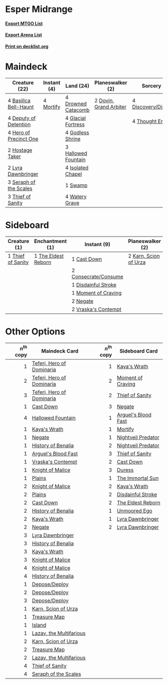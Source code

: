 # Esper Midrange

#### [Export MTGO List](../collection/Esper%20Midrange/Esper%20Midrange.txt)
#### [Export Arena List](../collection/Esper%20Midrange/Esper%20Midrange_arena.txt)
#### [Print on decklist.org](http://decklist.org/?deckmain=4%09Basilica%20Bell-Haunt%0A4%09Deputy%20of%20Detention%0A4%09Discovery/Dispersal%0A2%09Dovin,%20Grand%20Arbiter%0A4%09Drowned%20Catacomb%0A4%09Glacial%20Fortress%0A4%09Godless%20Shrine%0A3%09Hallowed%20Fountain%0A4%09Hero%20of%20Precinct%20One%0A2%09Hostage%20Taker%0A4%09Isolated%20Chapel%0A2%09Lyra%20Dawnbringer%0A4%09Mortify%0A3%09Seraph%20of%20the%20Scales%0A1%09Swamp%0A3%09Thief%20of%20Sanity%0A4%09Thought%20Erasure%0A4%09Watery%20Grave&deckside=1%09Cast%20Down%0A2%09Consecrate/Consume%0A1%09Disdainful%20Stroke%0A2%09Duress%0A2%09Karn,%20Scion%20of%20Urza%0A1%09Moment%20of%20Craving%0A2%09Negate%0A1%09The%20Eldest%20Reborn%0A1%09Thief%20of%20Sanity%0A2%09Vraska's%20Contempt)
# Maindeck

|                                          Creature (22)                                          |                                    Instant (4)                                     |                                          Land (24)                                          |                                        Planeswalker (2)                                         |                                          Sorcery (8)                                           |
|-------------------------------------------------------------------------------------------------|------------------------------------------------------------------------------------|---------------------------------------------------------------------------------------------|-------------------------------------------------------------------------------------------------|------------------------------------------------------------------------------------------------|
|4 [Basilica Bell-Haunt](http://gatherer.wizards.com/Pages/Card/Details.aspx?multiverseid=457300) |4 [Mortify](http://gatherer.wizards.com/Pages/Card/Details.aspx?multiverseid=420829)|4 [Drowned Catacomb](http://gatherer.wizards.com/Pages/Card/Details.aspx?multiverseid=430633)|2 [Dovin, Grand Arbiter](http://gatherer.wizards.com/Pages/Card/Details.aspx?multiverseid=457311)|4 [Discovery/Dispersal](http://gatherer.wizards.com/Pages/Card/Details.aspx?multiverseid=452973)|
|4 [Deputy of Detention](http://gatherer.wizards.com/Pages/Card/Details.aspx?multiverseid=457309) |                                                                                    |4 [Glacial Fortress](http://gatherer.wizards.com/Pages/Card/Details.aspx?multiverseid=190562)|                                                                                                 |4 [Thought Erasure](http://gatherer.wizards.com/Pages/Card/Details.aspx?multiverseid=452956)    |
|4 [Hero of Precinct One](http://gatherer.wizards.com/Pages/Card/Details.aspx?multiverseid=457155)|                                                                                    |4 [Godless Shrine](http://gatherer.wizards.com/Pages/Card/Details.aspx?multiverseid=405099)  |                                                                                                 |                                                                                                |
|2 [Hostage Taker](http://gatherer.wizards.com/Pages/Card/Details.aspx?multiverseid=435379)       |                                                                                    |3 [Hallowed Fountain](http://gatherer.wizards.com/Pages/Card/Details.aspx?multiverseid=97071)|                                                                                                 |                                                                                                |
|2 [Lyra Dawnbringer](http://gatherer.wizards.com/Pages/Card/Details.aspx?multiverseid=442914)    |                                                                                    |4 [Isolated Chapel](http://gatherer.wizards.com/Pages/Card/Details.aspx?multiverseid=443129) |                                                                                                 |                                                                                                |
|3 [Seraph of the Scales](http://gatherer.wizards.com/Pages/Card/Details.aspx?multiverseid=457349)|                                                                                    |1 [Swamp](http://gatherer.wizards.com/Pages/Card/Details.aspx?multiverseid=129754)           |                                                                                                 |                                                                                                |
|3 [Thief of Sanity](http://gatherer.wizards.com/Pages/Card/Details.aspx?multiverseid=452955)     |                                                                                    |4 [Watery Grave](http://gatherer.wizards.com/Pages/Card/Details.aspx?multiverseid=405114)    |                                                                                                 |                                                                                                |


# Sideboard

|                                        Creature (1)                                        |                                       Enchantment (1)                                        |                                          Instant (9)                                          |                                        Planeswalker (2)                                        |                                   Sorcery (2)                                    |
|--------------------------------------------------------------------------------------------|----------------------------------------------------------------------------------------------|-----------------------------------------------------------------------------------------------|------------------------------------------------------------------------------------------------|----------------------------------------------------------------------------------|
|1 [Thief of Sanity](http://gatherer.wizards.com/Pages/Card/Details.aspx?multiverseid=452955)|1 [The Eldest Reborn](http://gatherer.wizards.com/Pages/Card/Details.aspx?multiverseid=442978)|1 [Cast Down](http://gatherer.wizards.com/Pages/Card/Details.aspx?multiverseid=442969)         |2 [Karn, Scion of Urza](http://gatherer.wizards.com/Pages/Card/Details.aspx?multiverseid=442889)|2 [Duress](http://gatherer.wizards.com/Pages/Card/Details.aspx?multiverseid=14557)|
|                                                                                            |                                                                                              |2 [Consecrate/Consume](http://gatherer.wizards.com/Pages/Card/Details.aspx?multiverseid=457368)|                                                                                                |                                                                                  |
|                                                                                            |                                                                                              |1 [Disdainful Stroke](http://gatherer.wizards.com/Pages/Card/Details.aspx?multiverseid=420705) |                                                                                                |                                                                                  |
|                                                                                            |                                                                                              |1 [Moment of Craving](http://gatherer.wizards.com/Pages/Card/Details.aspx?multiverseid=439736) |                                                                                                |                                                                                  |
|                                                                                            |                                                                                              |2 [Negate](http://gatherer.wizards.com/Pages/Card/Details.aspx?multiverseid=423707)            |                                                                                                |                                                                                  |
|                                                                                            |                                                                                              |2 [Vraska's Contempt](http://gatherer.wizards.com/Pages/Card/Details.aspx?multiverseid=435283) |                                                                                                |                                                                                  |


# Other Options

|*n*<sup>th</sup> copy|                                           Maindeck Card                                            |*n*<sup>th</sup> copy|                                        Sideboard Card                                        |
|--------------------:|----------------------------------------------------------------------------------------------------|--------------------:|----------------------------------------------------------------------------------------------|
|                    1|[Teferi, Hero of Dominaria](http://gatherer.wizards.com/Pages/Card/Details.aspx?multiverseid=443095)|                    1|[Kaya's Wrath](http://gatherer.wizards.com/Pages/Card/Details.aspx?multiverseid=457331)       |
|                    2|[Teferi, Hero of Dominaria](http://gatherer.wizards.com/Pages/Card/Details.aspx?multiverseid=443095)|                    2|[Moment of Craving](http://gatherer.wizards.com/Pages/Card/Details.aspx?multiverseid=439736)  |
|                    3|[Teferi, Hero of Dominaria](http://gatherer.wizards.com/Pages/Card/Details.aspx?multiverseid=443095)|                    2|[Thief of Sanity](http://gatherer.wizards.com/Pages/Card/Details.aspx?multiverseid=452955)    |
|                    1|[Cast Down](http://gatherer.wizards.com/Pages/Card/Details.aspx?multiverseid=442969)                |                    3|[Negate](http://gatherer.wizards.com/Pages/Card/Details.aspx?multiverseid=423707)             |
|                    4|[Hallowed Fountain](http://gatherer.wizards.com/Pages/Card/Details.aspx?multiverseid=97071)         |                    1|[Arguel's Blood Fast](http://gatherer.wizards.com/Pages/Card/Details.aspx?multiverseid=439316)|
|                    1|[Kaya's Wrath](http://gatherer.wizards.com/Pages/Card/Details.aspx?multiverseid=457331)             |                    1|[Mortify](http://gatherer.wizards.com/Pages/Card/Details.aspx?multiverseid=420829)            |
|                    1|[Negate](http://gatherer.wizards.com/Pages/Card/Details.aspx?multiverseid=423707)                   |                    1|[Nightveil Predator](http://gatherer.wizards.com/Pages/Card/Details.aspx?multiverseid=452941) |
|                    1|[History of Benalia](http://gatherer.wizards.com/Pages/Card/Details.aspx?multiverseid=442909)       |                    2|[Nightveil Predator](http://gatherer.wizards.com/Pages/Card/Details.aspx?multiverseid=452941) |
|                    1|[Arguel's Blood Fast](http://gatherer.wizards.com/Pages/Card/Details.aspx?multiverseid=439316)      |                    3|[Thief of Sanity](http://gatherer.wizards.com/Pages/Card/Details.aspx?multiverseid=452955)    |
|                    1|[Vraska's Contempt](http://gatherer.wizards.com/Pages/Card/Details.aspx?multiverseid=435283)        |                    2|[Cast Down](http://gatherer.wizards.com/Pages/Card/Details.aspx?multiverseid=442969)          |
|                    1|[Knight of Malice](http://gatherer.wizards.com/Pages/Card/Details.aspx?multiverseid=442985)         |                    3|[Duress](http://gatherer.wizards.com/Pages/Card/Details.aspx?multiverseid=14557)              |
|                    1|[Plains](http://gatherer.wizards.com/Pages/Card/Details.aspx?multiverseid=129680)                   |                    1|[The Immortal Sun](http://gatherer.wizards.com/Pages/Card/Details.aspx?multiverseid=439844)   |
|                    2|[Knight of Malice](http://gatherer.wizards.com/Pages/Card/Details.aspx?multiverseid=442985)         |                    2|[Kaya's Wrath](http://gatherer.wizards.com/Pages/Card/Details.aspx?multiverseid=457331)       |
|                    2|[Plains](http://gatherer.wizards.com/Pages/Card/Details.aspx?multiverseid=129680)                   |                    2|[Disdainful Stroke](http://gatherer.wizards.com/Pages/Card/Details.aspx?multiverseid=420705)  |
|                    2|[Cast Down](http://gatherer.wizards.com/Pages/Card/Details.aspx?multiverseid=442969)                |                    2|[The Eldest Reborn](http://gatherer.wizards.com/Pages/Card/Details.aspx?multiverseid=442978)  |
|                    2|[History of Benalia](http://gatherer.wizards.com/Pages/Card/Details.aspx?multiverseid=442909)       |                    1|[Unmoored Ego](http://gatherer.wizards.com/Pages/Card/Details.aspx?multiverseid=452962)       |
|                    2|[Kaya's Wrath](http://gatherer.wizards.com/Pages/Card/Details.aspx?multiverseid=457331)             |                    1|[Lyra Dawnbringer](http://gatherer.wizards.com/Pages/Card/Details.aspx?multiverseid=442914)   |
|                    2|[Negate](http://gatherer.wizards.com/Pages/Card/Details.aspx?multiverseid=423707)                   |                    2|[Lyra Dawnbringer](http://gatherer.wizards.com/Pages/Card/Details.aspx?multiverseid=442914)   |
|                    3|[Lyra Dawnbringer](http://gatherer.wizards.com/Pages/Card/Details.aspx?multiverseid=442914)         |                     |                                                                                              |
|                    3|[History of Benalia](http://gatherer.wizards.com/Pages/Card/Details.aspx?multiverseid=442909)       |                     |                                                                                              |
|                    3|[Kaya's Wrath](http://gatherer.wizards.com/Pages/Card/Details.aspx?multiverseid=457331)             |                     |                                                                                              |
|                    3|[Knight of Malice](http://gatherer.wizards.com/Pages/Card/Details.aspx?multiverseid=442985)         |                     |                                                                                              |
|                    4|[Knight of Malice](http://gatherer.wizards.com/Pages/Card/Details.aspx?multiverseid=442985)         |                     |                                                                                              |
|                    4|[History of Benalia](http://gatherer.wizards.com/Pages/Card/Details.aspx?multiverseid=442909)       |                     |                                                                                              |
|                    1|[Depose/Deploy](http://gatherer.wizards.com/Pages/Card/Details.aspx?multiverseid=457369)            |                     |                                                                                              |
|                    2|[Depose/Deploy](http://gatherer.wizards.com/Pages/Card/Details.aspx?multiverseid=457369)            |                     |                                                                                              |
|                    3|[Depose/Deploy](http://gatherer.wizards.com/Pages/Card/Details.aspx?multiverseid=457369)            |                     |                                                                                              |
|                    1|[Karn, Scion of Urza](http://gatherer.wizards.com/Pages/Card/Details.aspx?multiverseid=442889)      |                     |                                                                                              |
|                    1|[Treasure Map](http://gatherer.wizards.com/Pages/Card/Details.aspx?multiverseid=435410)             |                     |                                                                                              |
|                    1|[Island](http://gatherer.wizards.com/Pages/Card/Details.aspx?multiverseid=129606)                   |                     |                                                                                              |
|                    1|[Lazav, the Multifarious](http://gatherer.wizards.com/Pages/Card/Details.aspx?multiverseid=452934)  |                     |                                                                                              |
|                    2|[Karn, Scion of Urza](http://gatherer.wizards.com/Pages/Card/Details.aspx?multiverseid=442889)      |                     |                                                                                              |
|                    2|[Treasure Map](http://gatherer.wizards.com/Pages/Card/Details.aspx?multiverseid=435410)             |                     |                                                                                              |
|                    2|[Lazav, the Multifarious](http://gatherer.wizards.com/Pages/Card/Details.aspx?multiverseid=452934)  |                     |                                                                                              |
|                    4|[Thief of Sanity](http://gatherer.wizards.com/Pages/Card/Details.aspx?multiverseid=452955)          |                     |                                                                                              |
|                    4|[Seraph of the Scales](http://gatherer.wizards.com/Pages/Card/Details.aspx?multiverseid=457349)     |                     |                                                                                              |


